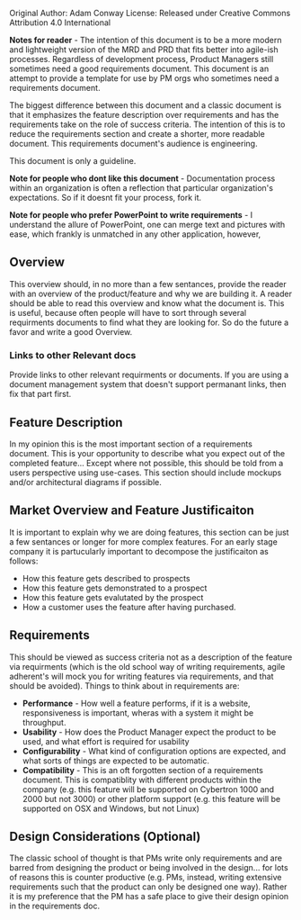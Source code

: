 Original Author: Adam Conway
License: Released under Creative Commons Attribution 4.0 International



**Notes for reader** - The intention of this document is to be a more modern and lightweight version of the MRD and PRD that fits better into agile-ish processes.  Regardless of development process, Product Managers still sometimes need a good requirements document.  This document is an attempt to provide a template for use by PM orgs who sometimes need a requirements document. 

The biggest difference between this document and a classic document is that it emphasizes the feature description over requirements and has the requirements take on the role of success criteria.  The intention of this is to reduce the requirements section and create a shorter, more readable document.  This requirements document's audience is engineering.  
 
This document is only a guideline.

**Note for people who dont like this document** - Documentation process within an organization is often a reflection that particular organization's expectations.  So if it doesnt fit your process, fork it. 

**Note for people who prefer PowerPoint to write requirements** - I understand the allure of PowerPoint, one can merge text and pictures with ease, which frankly is unmatched in any other application, however, 

## Overview
This overview should, in no more than a few sentances, provide the reader with an overview of the product/feature and why we are building it.  A reader should be able to read this overview and know what the document is.  This is useful, because often people will have to sort through several requirments documents to find what they are looking for.  So do the future a favor and write a good Overview. 

### Links to other Relevant docs
Provide links to other relevant requirments or documents.  If you are using a document management system that doesn't support permanant links, then fix that part first.

## Feature Description
In my opinion this is the most important section of a requirements document.  This is your opportunity to describe what you expect out of the completed feature...  Except where not possible, this should be told from a users perspective using use-cases.  This section should include mockups and/or architectural diagrams if possible.
 
## Market Overview and Feature Justificaiton
It is important to explain why we are doing features, this section can be just a few sentances or longer for more complex features.  For an early stage company it is partucularly important to decompose the justificaiton as follows:

*  How this feature gets described to prospects
*  How this feature gets demonstrated to a prospect
*  How this feature gets evalutated by the prospect
*  How a customer uses the feature after having purchased.

## Requirements
This should be viewed as success criteria not as a description of the feature via requirments (which is the old school way of writing requirements, agile adherent's will mock you for writing features via requirements, and that should be avoided).  Things to think about in requirements are:

*  **Performance** - How well a feature performs, if it is a website, responsiveness is important, wheras with a system it might be throughput.  
*  **Usability** - How does the Product Manager expect the product to be used, and what effort is required for usability
*  **Configurability** - What kind of configuration options are expected, and what sorts of things are expected to be automatic.
*  **Compatibility** - This is an oft forgotten section of a requirements document.  This is compatiblity with different products within the company (e.g. this feature will be supported on Cybertron 1000 and 2000 but not 3000) or other platform support (e.g. this feature will be supported on OSX and Windows, but not Linux) 

## Design Considerations (Optional)
The classic school of thought is that PMs write only requirements and are barred from designing the product or being involved in the design... for lots of reasons this is counter productive (e.g. PMs, instead, writing extensive requirements such that the product can only be designed one way).  Rather it is my preference that the PM has a safe place to give their design opinion in the requirements doc.      

